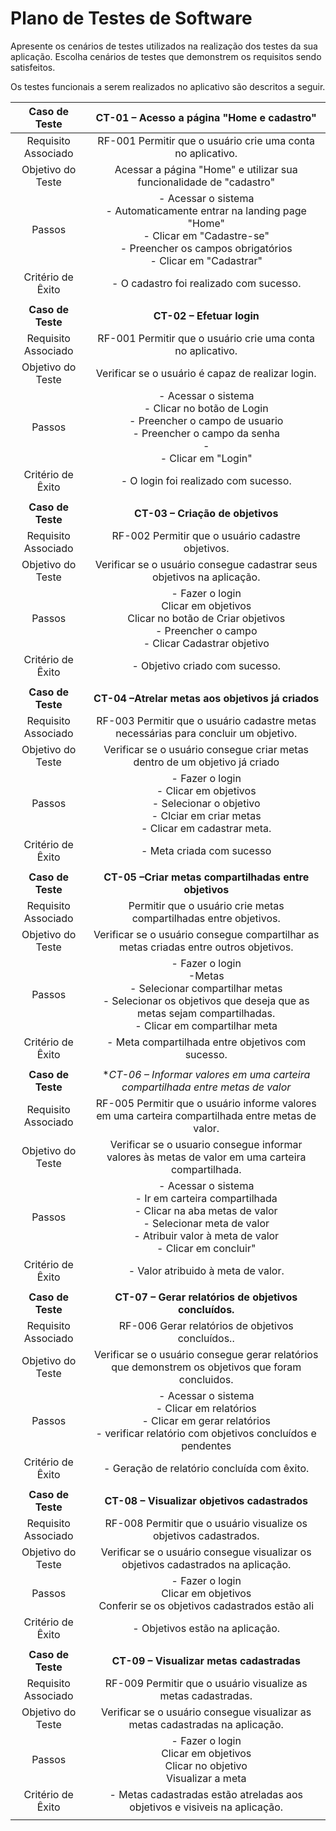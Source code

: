 # Plano de Testes de Software

Apresente os cenários de testes utilizados na realização dos testes da sua aplicação. Escolha cenários de testes que demonstrem os requisitos sendo satisfeitos.

Os testes funcionais a serem realizados no aplicativo são descritos a seguir.
 
| **Caso de Teste** 	| **CT-01 – Acesso a página "Home e cadastro"** 	|
|:---:	|:---:	|
|	Requisito Associado 	| RF-001	Permitir que o usuário crie uma conta no aplicativo. |
| Objetivo do Teste 	| Acessar a página "Home" e utilizar sua funcionalidade de "cadastro" |
| Passos 	| - Acessar o sistema <br> - Automaticamente entrar na landing page "Home" <br> - Clicar em "Cadastre-se" <br> - Preencher os campos obrigatórios <br> - Clicar em "Cadastrar" |
|Critério de Êxito | - O cadastro foi realizado com sucesso. |
|  	|  	|
| **Caso de Teste** 	| **CT-02 – Efetuar login**	|
|Requisito Associado | RF-001	Permitir que o usuário crie uma conta no aplicativo.|
| Objetivo do Teste 	| Verificar se o usuário é capaz de realizar login. |
| Passos 	| - Acessar o sistema <br> - Clicar no botão de Login <br> - Preencher o campo de usuario <br> - Preencher o campo da senha <br> - <br> - Clicar em "Login" |
|Critério de Êxito | - O login foi realizado com sucesso. |
|  	|  	|
| **Caso de Teste** 	| **CT-03 – Criação de objetivos**	|
|Requisito Associado | RF-002	Permitir que o usuário cadastre objetivos. |
| Objetivo do Teste 	| Verificar se o usuário consegue cadastrar seus objetivos na aplicação. |
| Passos 	| - Fazer o login <br> Clicar em objetivos <br> Clicar no botão de Criar objetivos <br> - Preencher o campo <br> - Clicar Cadastrar objetivo <br> |
|Critério de Êxito | - Objetivo criado com sucesso. |
|  	|  	|
| **Caso de Teste** 	| **CT-04 –Atrelar metas aos objetivos já criados**	|
|Requisito Associado | RF-003	Permitir que o usuário cadastre metas necessárias para concluir um objetivo. |
| Objetivo do Teste 	| Verificar se o usuário consegue criar metas dentro de um objetivo já criado |
| Passos 	| - Fazer o login <br> - Clicar em objetivos <br> - Selecionar o objetivo <br> - Clciar em criar metas <br> - Clicar em cadastrar meta. |
|Critério de Êxito | - Meta criada com sucesso |
|  	|  	|
| **Caso de Teste** 	| **CT-05 –Criar metas compartilhadas entre objetivos**	|
|Requisito Associado | Permitir que o usuário crie metas compartilhadas entre objetivos. |
| Objetivo do Teste 	| Verificar se o usuário consegue compartilhar as metas criadas entre outros objetivos. |
| Passos 	| - Fazer o login <br> -Metas <br> - Selecionar compartilhar metas <br> - Selecionar os objetivos que deseja que as metas sejam compartilhadas. <br> - Clicar em compartilhar meta |
|Critério de Êxito | - Meta compartilhada entre objetivos com sucesso. |
|  	|  	|
| **Caso de Teste** 	| **CT-06 – Informar valores em uma carteira compartilhada entre metas de valor*	|
|Requisito Associado | RF-005	Permitir que o usuário informe valores em uma carteira compartilhada entre metas de valor. |
| Objetivo do Teste 	| Verificar se o usuario consegue informar valores às metas de valor em uma carteira compartilhada. |
| Passos 	| - Acessar o sistema <br> - Ir em carteira compartilhada <br> - Clicar na aba metas de valor <br> - Selecionar meta de valor <br> - Atribuir valor à meta de valor <br> - Clicar em concluir" |
|Critério de Êxito | - Valor atribuido à meta de valor. |
|  	|  	|
| **Caso de Teste** 	| **CT-07 – Gerar relatórios de objetivos concluídos.**	|
|Requisito Associado | RF-006	Gerar relatórios de objetivos concluídos.. |
| Objetivo do Teste 	| Verificar se o usuário consegue gerar relatórios que demonstrem os objetivos que foram concluidos. |
| Passos 	| - Acessar o sistema <br> - Clicar em relatórios <br> - Clicar em gerar relatórios <br> - verificar relatório com objetivos concluídos e pendentes <br> |
|Critério de Êxito | - Geração de relatório concluída com êxito. |
|  	|  	|
 | **Caso de Teste** 	| **CT-08 – Visualizar objetivos cadastrados**	|
|Requisito Associado | RF-008	Permitir que o usuário visualize os objetivos cadastrados. |
| Objetivo do Teste 	| Verificar se o usuário consegue visualizar os objetivos cadastrados na aplicação. |
| Passos 	| - Fazer o login <br> Clicar em objetivos <br> Conferir se os objetivos cadastrados estão ali <br>
|Critério de Êxito | - Objetivos estão na aplicação. |
|  	|  	|
 | **Caso de Teste** 	| **CT-09 – Visualizar metas cadastradas**	|
|Requisito Associado | RF-009	Permitir que o usuário visualize as metas cadastradas. |
| Objetivo do Teste 	| Verificar se o usuário consegue visualizar as metas cadastradas na aplicação. |
| Passos 	| - Fazer o login <br> Clicar em objetivos <br> Clicar no objetivo <br> Visualizar a meta <br>
|Critério de Êxito | - Metas cadastradas estão atreladas aos objetivos e visiveis na aplicação. |
|  	|  	|

